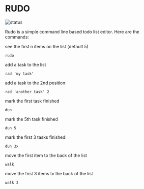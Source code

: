 # RUDO

![status](https://secure.travis-ci.org/mockdeep/rudo.png?branch=master)

Rudo is a simple command line based todo list editor.  Here are the commands:

see the first n items on the list (default 5)

```
rudo
```

add a task to the list

```
rad 'my task'
```

add a task to the 2nd position

```
rad 'another task' 2
```

mark the first task finished

```
dun
```

mark the 5th task finished

```
dun 5
```

mark the first 3 tasks finished

```
dun 3x
```

move the first item to the back of the list

```
walk
```

move the first 3 items to the back of the list

```
walk 3
```
